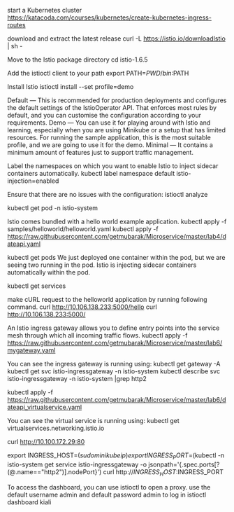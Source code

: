 start a Kubernetes cluster
https://katacoda.com/courses/kubernetes/create-kubernetes-ingress-routes


download and extract the latest release
curl -L https://istio.io/downloadIstio | sh -

Move to the Istio package directory
cd istio-1.6.5

Add the istioctl client to your path
export PATH=$PWD/bin:$PATH

Install Istio 
istioctl install --set profile=demo

Default — This is recommended for production deployments and configures the default settings of the IstioOperator API. That enforces most rules by default, and you can customise the configuration according to your requirements.
Demo — You can use it for playing around with Istio and learning, especially when you are using Minikube or a setup that has limited resources. For running the sample application, this is the most suitable profile, and we are going to use it for the demo.
Minimal — It contains a minimum amount of features just to support traffic management.

Label the namespaces on which you want to enable Istio to inject sidecar containers automatically. 
kubectl label namespace default istio-injection=enabled

Ensure that there are no issues with the configuration:
istioctl analyze

kubectl get pod -n istio-system


Istio comes bundled with a hello world example application. 
kubectl apply -f samples/helloworld/helloworld.yaml
kubectl apply -f https://raw.githubusercontent.com/getmubarak/Microservice/master/lab4/dateapi.yaml

kubectl get pods
We just deployed one container within the pod, but we are seeing two running in the pod. Istio is injecting sidecar containers automatically within the pod. 

kubectl get services

make cURL request to the helloworld application by running following command.
curl http://10.106.138.233:5000/hello
curl http://10.106.138.233:5000/

An Istio ingress gateway allows you to define entry points into the service mesh through which all incoming traffic flows. 
kubectl apply -f https://raw.githubusercontent.com/getmubarak/Microservice/master/lab6/mygateway.yaml

You can see the ingress gateway is running using:
kubectl get gateway -A
kubectl get svc istio-ingressgateway -n istio-system
kubectl describe svc istio-ingressgateway -n istio-system |grep http2

kubectl apply -f https://raw.githubusercontent.com/getmubarak/Microservice/master/lab6/dateapi_virtualservice.yaml

You can see the virtual service is running using:
kubectl get virtualservices.networking.istio.io

curl http://10.100.172.29:80
 
export INGRESS_HOST=$(sudo minikube ip)
export INGRESS_PORT=$(kubectl -n istio-system get service istio-ingressgateway -o jsonpath='{.spec.ports[?(@.name=="http2")].nodePort}')
curl http://$INGRESS_HOST:$INGRESS_PORT

To access the dashboard, you can use istioctl to open a proxy. use the default username admin and default password admin to log in
istioctl dashboard kiali

